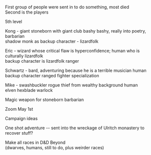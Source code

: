 First group of people were sent in to do something, most died  
Second is the players
 
5th level
 
Kong - giant stoneborn with giant club bashy bashy, really into poetry, barbarian  
shadow monk as backup character - lizardfolk
 
Eric - wizard whose critical flaw is hyperconfidence; human who is culturally lizardfolk  
backup character is lizardfolk ranger
 
Schwartz - bard, adventuring because he is a terrible musician human  
backup character ranged fighter specialization
 
Mike - swashbuckler rogue thief from wealthy background human  
elven hexblade warlock
   

Magic weapon for stoneborn barbarian
   

Zoom May 1st
 
Campaign ideas
 
One shot adventure -- sent into the wreckage of Ulritch monastery to recover stuff?
   

Make all races in D&D Beyond  
(dwarves, humans, still to do, plus weirder races)